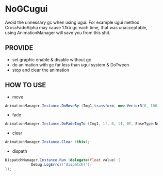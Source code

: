 # NoGCugui
Avoid the unnessary gc when using ugui. For example ugui method CrossFadeAlpha may cause 1.1kb gc each time, that was unacceptable, using AnimationManager will save you from this shit.

## PROVIDE
* set graphic enable & disable without gc
* do animation with gc far less than ugui system & DoTween 
* stop and clear the animation

## HOW TO USE
* move
``` c#
AnimationManager.Instance.DoMoveBy (Img1.transform, new Vector3(0, 100, 0), 1f, 0f, EaseType.None, this);
```

* fade 
``` c#
AnimationManager.Instance.DoFadeImgTo (Img1, 1f, 0, 1f, 0f, EaseType.None, this);
```

* clear
``` c#
AnimationManager.Instance.Clear (this);
```

* dispath
``` c# 
DispatchManager.Instance.Run (delegate(float value) {
			Debug.LogError("dispatch!");
});
```
